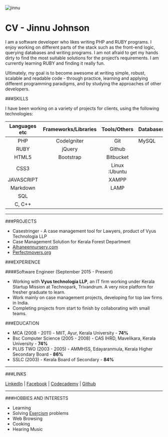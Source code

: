 ![jinnu](/home/jinnu/Desktop/jinnu.jpeg  "jinnupic") 
# CV - Jinnu Johnson 

I am a software developer who likes writing PHP and RUBY programs. I enjoy working on different parts of the stack such as the front-end logic, querying databases and writing programs. I am not afraid to get my hands dirty to find the most suitable solutions for the project’s requirements. I am currently learning RUBY and finding it really fun.

Ultimately, my goal is to become awesome at writing simple, robust, scalable and readable code - through practice, learning and applying different programming paradigms, and by studying the approaches of other developers.



###SKILLS

I have been working on a variety of projects for clients, using the following technologies:

| Languages etc | Frameworks/Libraries | Tools/Others | Databases 
|:---------:|:--------------------:|:---------:|:------------
| PHP| CodeIgniter             | Git          | MySQL|
| RUBY   | jQuery             | Github        |  |
| HTML5     | Bootstrap       | Bitbucket  | 
| CSS3     |              |Linux :Ubuntu | 
| JAVASCRIPT      |       |XAMPP | 
| Markdown  |                 | LAMP
| SQL         |            |      | 
| C, C++         |        |          | 


---
###PROJECTS
- Casestringer - A case management tool for Lawyers, product of Vyus Technologia LLP
- Case Management Solution for Kerala Forest Department
- [Alhaneennursery.com](http://www.alhaneennursery.com/)
- [Perfectmovers.org](www.perfectmovers.org)



###EXPERIENCE



####Software Engineer (September 2015 - Present)
- Working with **Vyus technologia LLP**, an IT firm working under Kerala Startup Mission at Technopark, Trivandrum. A very nice platform for fresher graduate to learn.
- Work mainly on case management projects, developing for top law firms in India.
- Completing projects from start to finish by collaborating with small teams.

###EDUCATION
- MCA  (2008 - 2011) - MIIT, Ayur, Kerala University - **74%**
- Bsc Computer Science  (2005 - 2008) - CAS IHRD, Mavelikara, Kerala University - **74%**
- PLUS TWO  (2003 - 2005) - AMMHSS, Edayaranmula, Kerala Higher Secondary Board - **86%**
- SSLC  (2003) - Kerala Board of Secondary - **84%**


---
###LINKS

[LinkedIn](https://in.linkedin.com/in/jinnu-johnson-4ab03b98) | [Facebook](https://www.facebook.com/jinnu.johnson) | [Codecademy](https://www.codecademy.com/jinnu#completed) | [Github](https://github.com/jinnujohnson)

---
###HOBBIES AND INTERESTS
* Learning
* Solving [Exercism](http://exercism.io/jinnujohnson) problems
* Web Browsing
* Cooking
* Hearing Music